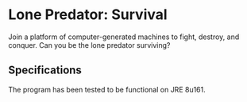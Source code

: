 # Lone Predator: Survival

Join a platform of computer-generated machines to fight, destroy, and conquer. Can you be the lone predator surviving? 

## Specifications
The program has been tested to be functional on JRE 8u161.
